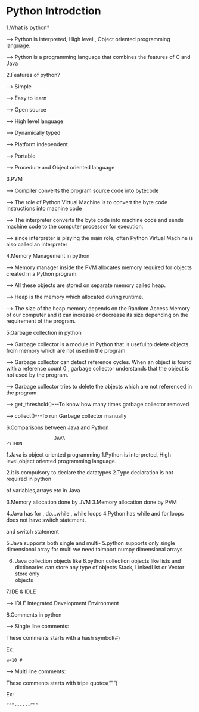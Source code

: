 # Python Introdction

1.What is python?

--> Python is interpreted, High level , Object oriented programming language.

--> Python is a programming language that combines the features of  C and Java

2.Features of python?

--> Simple

--> Easy to learn

--> Open source

--> High level language

--> Dynamically typed

--> Platform independent

--> Portable 

--> Procedure and Object oriented language

3.PVM

--> Compiler converts the program source code into bytecode

--> The role of Python Virtual Machine is to convert the byte code instructions into machine code 

--> The interpreter converts the byte code into machine code and sends machine code to the computer processor for execution.

--> since interpreter is playing the main role, often Python Virtual Machine is also called an interpreter

4.Memory Management in python

--> Memory manager inside the PVM allocates memory required for objects created in a Python program.

--> All these objects are stored on separate memory called heap.

--> Heap is the memory which allocated during runtime.

--> The size of the heap memory depends on the Random Access Memory of our computer and it can increase or decrease its size depending on the requirement of the program.

5.Garbage collection in python

--> Garbage collector is a module in Python that is useful to delete objects from memory which are not used in the program

--> Garbage collector can detect reference cycles. When an object is found with a reference count 0 , garbage collector understands that the object is not used by the program.

--> Garbage collector tries to delete the objects which are not referenced in the program

--> get_threshold()---To know how many times garbage collector removed

--> collect()---To run Garbage collector manually 

6.Comparisons between Java and Python

			          JAVA 									                       PYTHON

1.Java is object oriented programming	           1.Python is interpreted, High level,object oriented programming language.

2.it is compulsory to declare the datatypes      2.Type declaration is not required in python

of variables,arrays etc in Java	

3.Memory allocation done by JVM			             3.Memory allocation done by PVM

4.Java has for , do…while , while loops	         4.Python has while and for loops does not have switch statement.

and switch statement	

5.Java supports both single and multi-		       5.python supports only single dimensional array for multi we need toimport numpy	
dimensional arrays	

6. Java collection objects like			             6.python collection objects like lists and dictionaries can store any type of objects
Stack, LinkedList or Vector store only		
objects  

7.IDE & IDLE

--> IDLE Integrated Development Environment

8.Comments in python

--> Single line comments:

These comments starts with a hash symbol(#)

Ex: 

	a=10 #
	
--> Multi line comments:

These comments starts with tripe quotes(“””)

Ex:

	“””------”””
